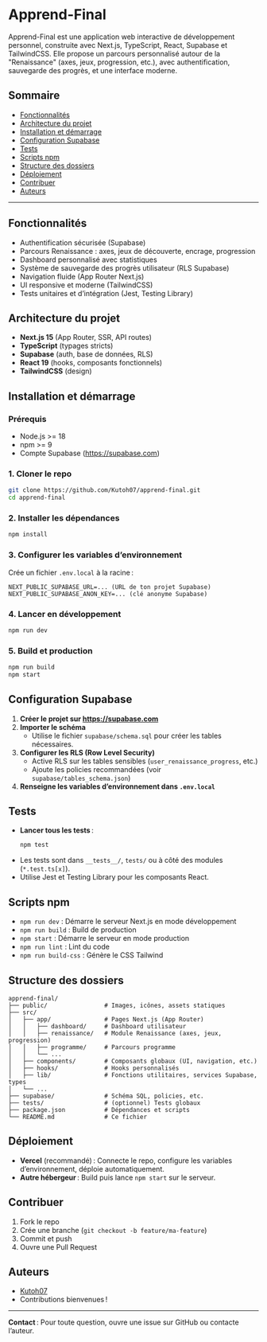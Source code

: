 # Apprend-Final

Apprend-Final est une application web interactive de développement personnel, construite avec Next.js, TypeScript, React, Supabase et TailwindCSS. Elle propose un parcours personnalisé autour de la "Renaissance" (axes, jeux, progression, etc.), avec authentification, sauvegarde des progrès, et une interface moderne.

## Sommaire
- [Fonctionnalités](#fonctionnalités)
- [Architecture du projet](#architecture-du-projet)
- [Installation et démarrage](#installation-et-démarrage)
- [Configuration Supabase](#configuration-supabase)
- [Tests](#tests)
- [Scripts npm](#scripts-npm)
- [Structure des dossiers](#structure-des-dossiers)
- [Déploiement](#déploiement)
- [Contribuer](#contribuer)
- [Auteurs](#auteurs)

---

## Fonctionnalités
- Authentification sécurisée (Supabase)
- Parcours Renaissance : axes, jeux de découverte, encrage, progression
- Dashboard personnalisé avec statistiques
- Système de sauvegarde des progrès utilisateur (RLS Supabase)
- Navigation fluide (App Router Next.js)
- UI responsive et moderne (TailwindCSS)
- Tests unitaires et d’intégration (Jest, Testing Library)

## Architecture du projet
- **Next.js 15** (App Router, SSR, API routes)
- **TypeScript** (typages stricts)
- **Supabase** (auth, base de données, RLS)
- **React 19** (hooks, composants fonctionnels)
- **TailwindCSS** (design)

## Installation et démarrage

### Prérequis
- Node.js >= 18
- npm >= 9
- Compte Supabase (https://supabase.com)

### 1. Cloner le repo
```bash
git clone https://github.com/Kutoh07/apprend-final.git
cd apprend-final
```

### 2. Installer les dépendances
```bash
npm install
```

### 3. Configurer les variables d’environnement
Crée un fichier `.env.local` à la racine :
```
NEXT_PUBLIC_SUPABASE_URL=... (URL de ton projet Supabase)
NEXT_PUBLIC_SUPABASE_ANON_KEY=... (clé anonyme Supabase)
```

### 4. Lancer en développement
```bash
npm run dev
```

### 5. Build et production
```bash
npm run build
npm start
```

## Configuration Supabase
1. **Créer le projet sur https://supabase.com**
2. **Importer le schéma**
   - Utilise le fichier `supabase/schema.sql` pour créer les tables nécessaires.
3. **Configurer les RLS (Row Level Security)**
   - Active RLS sur les tables sensibles (`user_renaissance_progress`, etc.)
   - Ajoute les policies recommandées (voir `supabase/tables_schema.json`)
4. **Renseigne les variables d’environnement dans `.env.local`**

## Tests
- **Lancer tous les tests** :
  ```bash
  npm test
  ```
- Les tests sont dans `__tests__/`, `tests/` ou à côté des modules (`*.test.ts[x]`).
- Utilise Jest et Testing Library pour les composants React.

## Scripts npm
- `npm run dev` : Démarre le serveur Next.js en mode développement
- `npm run build` : Build de production
- `npm start` : Démarre le serveur en mode production
- `npm run lint` : Lint du code
- `npm run build-css` : Génère le CSS Tailwind

## Structure des dossiers
```
apprend-final/
├── public/                # Images, icônes, assets statiques
├── src/
│   ├── app/               # Pages Next.js (App Router)
│   │   ├── dashboard/     # Dashboard utilisateur
│   │   ├── renaissance/   # Module Renaissance (axes, jeux, progression)
│   │   ├── programme/     # Parcours programme
│   │   └── ...
│   ├── components/        # Composants globaux (UI, navigation, etc.)
│   ├── hooks/             # Hooks personnalisés
│   ├── lib/               # Fonctions utilitaires, services Supabase, types
│   └── ...
├── supabase/              # Schéma SQL, policies, etc.
├── tests/                 # (optionnel) Tests globaux
├── package.json           # Dépendances et scripts
└── README.md              # Ce fichier
```

## Déploiement
- **Vercel** (recommandé) : Connecte le repo, configure les variables d’environnement, déploie automatiquement.
- **Autre hébergeur** : Build puis lance `npm start` sur le serveur.

## Contribuer
1. Fork le repo
2. Crée une branche (`git checkout -b feature/ma-feature`)
3. Commit et push
4. Ouvre une Pull Request

## Auteurs
- [Kutoh07](https://github.com/Kutoh07)
- Contributions bienvenues !

---

**Contact** : Pour toute question, ouvre une issue sur GitHub ou contacte l’auteur.
